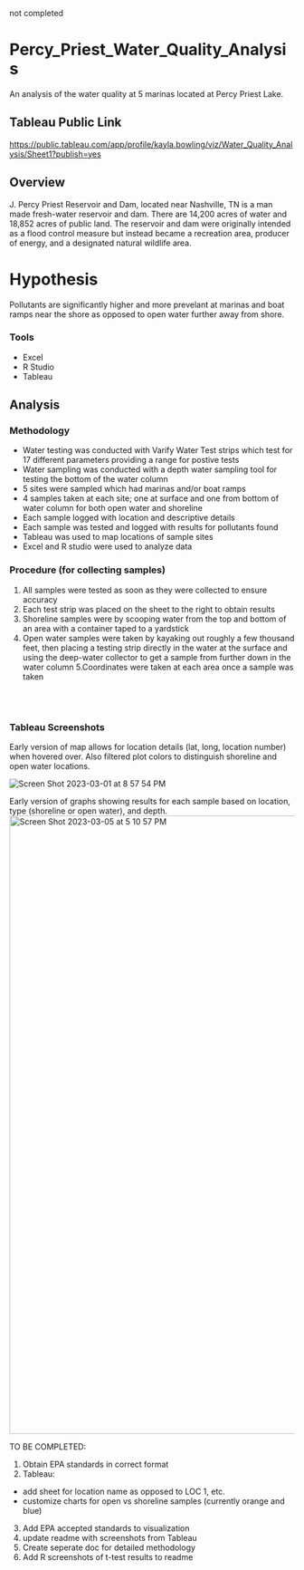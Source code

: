 not completed 
# Percy_Priest_Water_Quality_Analysis

An analysis of the water quality at 5 marinas located at Percy Priest Lake. 

## Tableau Public Link
https://public.tableau.com/app/profile/kayla.bowling/viz/Water_Quality_Analysis/Sheet1?publish=yes

## Overview
J. Percy Priest Reservoir and Dam, located near Nashville, TN is a man made fresh-water reservoir and dam. There are 14,200 acres of 
water and 18,852 acres of public land. The reservoir and dam were originally intended as a flood control measure but instead became 
a recreation area, producer of energy, and a designated natural wildlife area. 

# Hypothesis
Pollutants are significantly higher and more prevelant at marinas and boat ramps near the shore as opposed to open water further
away from shore.

### Tools
- Excel
- R Studio 
- Tableau 

## Analysis

### Methodology
- Water testing was conducted with Varify Water Test strips which test for 17 different parameters providing a range for postive tests
- Water sampling was conducted with a depth water sampling tool for testing the bottom of the water column
- 5 sites were sampled which had marinas and/or boat ramps
- 4 samples taken at each site; one at surface and one from bottom of water column for both open water and shoreline
- Each sample logged with location and descriptive details
- Each sample was tested and logged with results for pollutants found
- Tableau was used to map locations of sample sites
- Excel and R studio were used to analyze data

### Procedure (for collecting samples)
1. All samples were tested as soon as they were collected to ensure accuracy
2. Each test strip was placed on the sheet to the right to obtain results
3. Shoreline samples were by scooping water from the top and bottom of an area with a container taped to a yardstick
4. Open water samples were taken by kayaking out roughly a few thousand feet, then placing a testing strip directly in the water at the surface and using the deep-water collector to get a sample from further down in the water column
5.Coordinates were taken at each area once a sample was taken
<br>
<br>

### Tableau Screenshots
Early version of map allows for location details (lat, long, location number) when hovered over. Also filtered plot colors to distinguish shoreline and open water locations. 

![Screen Shot 2023-03-01 at 8 57 54 PM](https://user-images.githubusercontent.com/106560606/222320047-5725b099-6a9a-4bea-9210-dac19e822154.png)

Early version of graphs showing results for each sample based on location, type (shoreline or open water), and depth. 
<img width="1092" alt="Screen Shot 2023-03-05 at 5 10 57 PM" src="https://user-images.githubusercontent.com/106560606/222991403-672f810c-2d44-4824-8c20-26691df14df0.png">


TO BE COMPLETED:
1. Obtain EPA standards in correct format
2. Tableau:
  - add sheet for location name as opposed to LOC 1, etc.
  - customize charts for open vs shoreline samples (currently orange and blue)
3. Add EPA accepted standards to visualization
4. update readme with screenshots from Tableau
5. Create seperate doc for detailed methodology
6. Add R screenshots of t-test results to readme 

